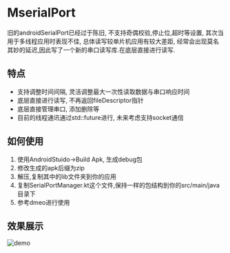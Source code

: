 # MserialPort
旧的androidSerialPort已经过于陈旧, 不支持奇偶校验,停止位,超时等设置, 其次当用于多线程应用时表现不佳,
总体读写较单片机应用有较大差距, 经常会出现莫名其妙的延迟,因此写了一个新的串口读写库.在底层直接进行读写.
## 特点
* 支持调整时间间隔, 灵活调整最大一次性读取数据与串口响应时间
* 底层直接进行读写, 不再返回fileDescriptor指针
* 底层直接管理串口, 添加删除等
* 目前的线程通讯通过std::future进行, 未来考虑支持socket通信
## 如何使用
1. 使用AndroidStuido->Build Apk, 生成debug包
2. 修改生成的apk后缀为zip
3. 解压,复制其中的lib文件夹到你的应用
4. 复制SerialPortManager.kt这个文件,保持一样的包结构到你的src/main/java目录下
5. 参考dmeo进行使用
## 效果展示
![demo](https://github.com/flykule/MserialPort/blob/master/gif/demo.gif)

